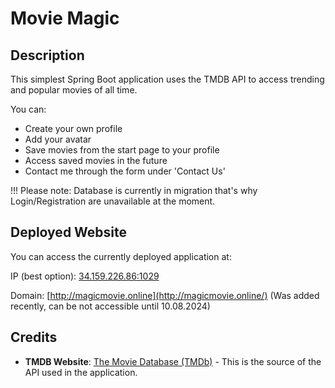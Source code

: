 # Movie Magic

## Description

This simplest Spring Boot application uses the TMDB API to access trending and popular movies of all time.

You can:
- Create your own profile
- Add your avatar
- Save movies from the start page to your profile
- Access saved movies in the future
- Contact me through the form under 'Contact Us'

!!! Please note:
Database is currently in migration that's why Login/Registration are unavailable at the moment.

## Deployed Website

You can access the currently deployed application at:

IP (best option): [34.159.226.86:1029](http://34.159.226.86:1029/)

Domain: [http://magicmovie.online](http://magicmovie.online/) (Was added recently, can be not accessible until 10.08.2024)

## Credits

- **TMDB Website**: [The Movie Database (TMDb)](https://www.themoviedb.org/?language=de) - This is the source of the API used in the application.
